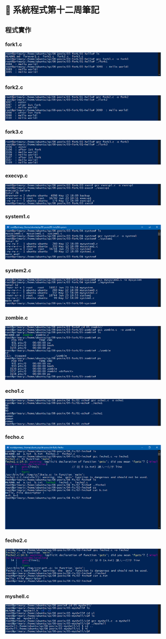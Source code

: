 # :memo: 系統程式第十二周筆記
## 程式實作

### fork1.c
<img src = 'fork1.PNG'>

### fork2.c
<img src = 'fork2.PNG'> 

### fork3.c
<img src = 'fork3.PNG'>

### execvp.c 
<img src = 'exec1.PNG'>

### system1.c
<img src = 'sys1.PNG'>

### system2.c
<img src = 'sys2.PNG'>

### zombie.c
<img src = 'zom.PNG'>

### echo1.c
<img src = 'echo1.PNG'>

### fecho.c
<img src = 'fecho.PNG'>

### fecho2.c
<img src = 'fecho2.PNG'>

### myshell.c
<img src = 'myshell.PNG'>